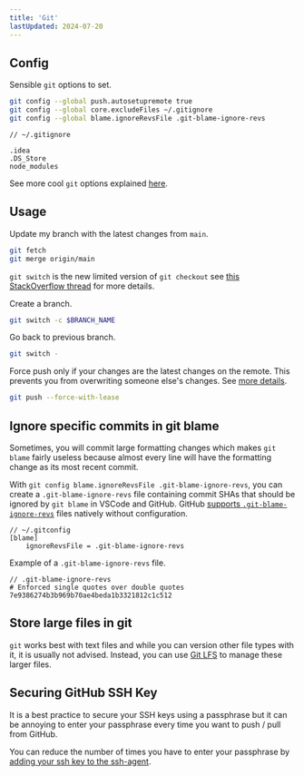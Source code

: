 ```yaml
---
title: 'Git'
lastUpdated: 2024-07-20
---
```


## Config

Sensible `git` options to set.

```sh
git config --global push.autosetupremote true
git config --global core.excludeFiles ~/.gitignore
git config --global blame.ignoreRevsFile .git-blame-ignore-revs
```

```
// ~/.gitignore

.idea
.DS_Store
node_modules
```

See more cool `git` options explained [here](https://jvns.ca/blog/2024/02/16/popular-git-config-options/#core-excludesfile-a-global-gitignore).

## Usage

Update my branch with the latest changes from `main`.

```sh
git fetch
git merge origin/main
```

`git switch` is the new limited version of `git checkout` see [this StackOverflow thread](https://stackoverflow.com/questions/57265785/whats-the-difference-between-git-switch-and-git-checkout-branch) for more details.

Create a branch.

```sh
git switch -c $BRANCH_NAME
```

Go back to previous branch.

```sh
git switch -
```

Force push only if your changes are the latest changes on the remote. This prevents you from overwriting someone else's changes. See [more details](https://blog.gitbutler.com/git-tips-2-new-stuff-in-git/).

```sh
git push --force-with-lease
```

## Ignore specific commits in git blame

Sometimes, you will commit large formatting changes which makes `git blame` fairly useless because almost every line will have the formatting change as its most recent commit.

With `git config blame.ignoreRevsFile .git-blame-ignore-revs`, you can create a `.git-blame-ignore-revs` file containing commit SHAs that should be ignored by `git blame` in VSCode and GitHub. GitHub [supports `.git-blame-ignore-revs`](https://docs.github.com/en/repositories/working-with-files/using-files/viewing-a-file#ignore-commits-in-the-blame-view) files natively without configuration.

```
// ~/.gitconfig
[blame]
    ignoreRevsFile = .git-blame-ignore-revs
```

Example of a `.git-blame-ignore-revs` file.

```
// .git-blame-ignore-revs
# Enforced single quotes over double quotes
7e9386274b3b969b70ae4beda1b3321812c1c512
```

## Store large files in git

`git` works best with text files and while you can version other file types with it, it is usually not advised. Instead, you can use [Git LFS](https://git-lfs.com/) to manage these larger files.

## Securing GitHub SSH Key

It is a best practice to secure your SSH keys using a passphrase but it can be annoying to enter your passphrase every time you want to push / pull from GitHub. 

You can reduce the number of times you have to enter your passphrase by [adding your ssh key to the ssh-agent](https://docs.github.com/en/authentication/connecting-to-github-with-ssh/generating-a-new-ssh-key-and-adding-it-to-the-ssh-agent#adding-your-ssh-key-to-the-ssh-agent).